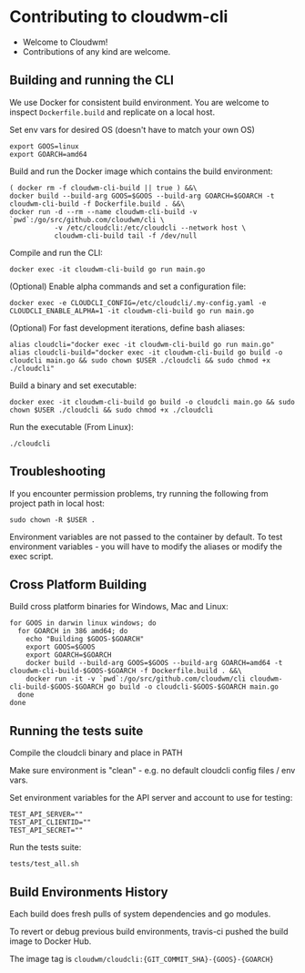# Contributing to cloudwm-cli

* Welcome to Cloudwm!
* Contributions of any kind are welcome.


## Building and running the CLI

We use Docker for consistent build environment. You are welcome to inspect `Dockerfile.build` and replicate on a local host.

Set env vars for desired OS (doesn't have to match your own OS)

```
export GOOS=linux
export GOARCH=amd64
```

Build and run the Docker image which contains the build environment:

```
( docker rm -f cloudwm-cli-build || true ) &&\
docker build --build-arg GOOS=$GOOS --build-arg GOARCH=$GOARCH -t cloudwm-cli-build -f Dockerfile.build . &&\
docker run -d --rm --name cloudwm-cli-build -v `pwd`:/go/src/github.com/cloudwm/cli \
           -v /etc/cloudcli:/etc/cloudcli --network host \
           cloudwm-cli-build tail -f /dev/null
```

Compile and run the CLI:

```
docker exec -it cloudwm-cli-build go run main.go
```

(Optional) Enable alpha commands and set a configuration file:

```
docker exec -e CLOUDCLI_CONFIG=/etc/cloudcli/.my-config.yaml -e CLOUDCLI_ENABLE_ALPHA=1 -it cloudwm-cli-build go run main.go
```

(Optional) For fast development iterations, define bash aliases:

```
alias cloudcli="docker exec -it cloudwm-cli-build go run main.go"
alias cloudcli-build="docker exec -it cloudwm-cli-build go build -o cloudcli main.go && sudo chown $USER ./cloudcli && sudo chmod +x ./cloudcli"
```


Build a binary and set executable:

```
docker exec -it cloudwm-cli-build go build -o cloudcli main.go && sudo chown $USER ./cloudcli && sudo chmod +x ./cloudcli
```

Run the executable (From Linux):

```
./cloudcli
```

## Troubleshooting

If you encounter permission problems, try running the following from project path in local host:

```
sudo chown -R $USER .
```

Environment variables are not passed to the container by default. To test environment variables - you will have to modify the aliases or modify the exec script.


## Cross Platform Building

Build cross platform binaries for Windows, Mac and Linux:

```
for GOOS in darwin linux windows; do
  for GOARCH in 386 amd64; do
    echo "Building $GOOS-$GOARCH"
    export GOOS=$GOOS
    export GOARCH=$GOARCH
    docker build --build-arg GOOS=$GOOS --build-arg GOARCH=amd64 -t cloudwm-cli-build-$GOOS-$GOARCH -f Dockerfile.build . &&\
    docker run -it -v `pwd`:/go/src/github.com/cloudwm/cli cloudwm-cli-build-$GOOS-$GOARCH go build -o cloudcli-$GOOS-$GOARCH main.go
  done
done
```


## Running the tests suite

Compile the cloudcli binary and place in PATH

Make sure environment is "clean" - e.g. no default cloudcli config files / env vars.

Set environment variables for the API server and account to use for testing:

```
TEST_API_SERVER=""
TEST_API_CLIENTID=""
TEST_API_SECRET=""
```

Run the tests suite:

```
tests/test_all.sh
```

## Build Environments History

Each build does fresh pulls of system dependencies and go modules.

To revert or debug previous build environments, travis-ci pushed the build image to Docker Hub.

The image tag is `cloudwm/cloudcli:{GIT_COMMIT_SHA}-{GOOS}-{GOARCH}` 
